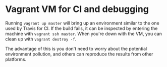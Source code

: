 <!--
    Licensed to the Apache Software Foundation (ASF) under one
    or more contributor license agreements.  See the NOTICE file
    distributed with this work for additional information
    regarding copyright ownership.  The ASF licenses this file
    to you under the Apache License, Version 2.0 (the
    "License"); you may not use this file except in compliance
    with the License.  You may obtain a copy of the License at

      http://www.apache.org/licenses/LICENSE-2.0

    Unless required by applicable law or agreed to in writing,
    software distributed under the License is distributed on an
    "AS IS" BASIS, WITHOUT WARRANTIES OR CONDITIONS OF ANY
    KIND, either express or implied.  See the License for the
    specific language governing permissions and limitations
    under the License.
-->
Vagrant VM for CI and debugging
=================================
Running `vagrant up master` will bring up an environment similar to the one used by Travis for CI. If the build fails, it can be inspected by entering the machine with `vagrant ssh master`. When you're down with the VM, you can clean up with `vagrant destroy -f`.

The advantage of this is you don't need to worry about the potential environment pollution, and others can reproduce the results from other platforms.
